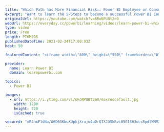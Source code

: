 ```yaml
---
title: "Which Path has More Financial Risk⚠️: Power BI Employee or Consultant? (The Answer May Surprise You)"
excerpt: "Want to learn the 5-Steps to become a successful Power BI Consultant? 👉 Visit https://web.learnpowerbi.com/consultant-path/ Learn More about our Power BI Consultant Program 👉 Visit https://www.LearnPowerBI.com/pro  Let's face it, being a Power BI Consultant carries far more financial risk than being"
originalUrl: https://youtube.com/watch?v=6RoNPUBt2e0
webUrl: https://everyday.cc/powerbi/learning/videos/learn-power-bi-which-path-has-more-financial-risk-power-bi-employee-or-consultant-the-answer-may-surprise-you/
type: video
price: Free
length: PT6M20S
publishedDateTime: 2021-02-24T17:00:03Z
heat: 50

featuredContent: "<iframe width=\"800\" height=\"500\" frameborder=\"0\" src=\"https://www.youtube.com/embed/6RoNPUBt2e0\" allow=\"accelerometer; autoplay; encrypted-media; gyroscope; picture-in-picture\" allowfullscreen></iframe>"

provider:
  name: Learn Power BI
  domain: learnpowerbi.com

topics:
  - Power BI

images:
  - url: https://i.ytimg.com/vi/6RoNPUBt2e0/maxresdefault.jpg
    width: 1280
    height: 720
    isCached: true

secured: "mE4nxF1dNa/A6D63KbuXUpkjXruju4uDrQIXJOSkRvi05G1B63wLsRpdlWNM2DmIPKFqDajRvJwlwZAp2TdH4gL4Du6INGaU09HlajvJ3IuESAxGpoFI0UU0p9hZwldMpeWYNyN0l1cszGtoMmdOtOZdtk348fnFpl87+Uja3TAsDiLUfk4//BWpAsq2wTjBO/i+FCpGyT5B5pBnuKTNGo2ps2CqbbExQWAJdKnUdSnC0gI745XT8N9WKORmwkCUQQdC2Jg6bKPB2eM8E6SEKCqBDF2U1pf2EhYZpz6/4nyNGY4tvKHDt+vy/VKeuf8QSKhtqqJTSkZ8ZY6Xd0I60ZG0rrG/GfrXZSCZHyvRYpqJagXa742Babi+tRzGlmF3zX+MLLaoN7tVNEBRF72Fb6oGJnvT7pF31S+xXPBrFRQ=;8RTOBSqbhaxuyQoiE5clkQ=="
---
```


